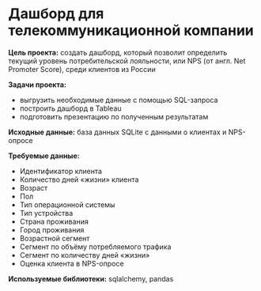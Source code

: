 # **Дашборд для телекоммуникационной компании**

**Цель проекта:**
создать дашборд, который позволит определить текущий уровень потребительской лояльности, или NPS (от англ. Net Promoter Score), среди клиентов из России

**Задачи проекта:**
- выгрузить необходимые данные с помощью SQL-запроса
- построить дашборд в Tableau
- подготовить презентацию по полученным результатам

**Исходные данные:**
база данных SQLite с данными о клиентах и NPS-опросе

**Требуемые данные:**
- Идентификатор клиента
- Количество дней «жизни» клиента
- Возраст
- Пол 
- Тип операционной системы
- Тип устройства
- Страна проживания
- Город проживания
- Возрастной сегмент
- Сегмент по объёму потребляемого трафика
- Сегмент по количеству дней «жизни»
- Оценка клиента в NPS-опросе

**Используемые библиотеки:**
sqlalchemy, pandas
